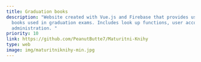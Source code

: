 ```yaml
---
title: Graduation books
description: "Website created with Vue.js and Firebase that provides users with
  books used in graduation exams. Includes look up functions, user accounts and
  administration. "
priority: 10
link: https://github.com/PeanutButte7/Maturitni-Knihy
type: web
image: img/maturitniknihy-min.jpg
---
```


